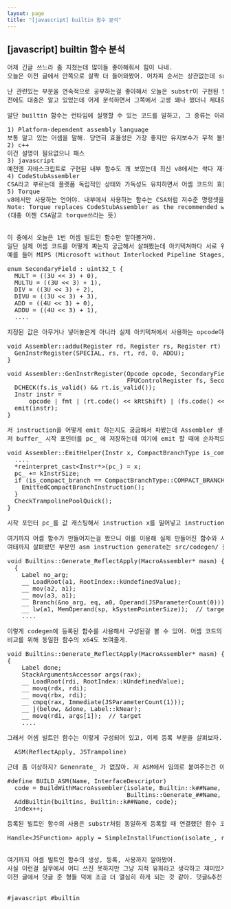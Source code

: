 ```yaml
---
layout: page
title: "[javascript] builtin 함수 분석"
---
```


## [javascript] builtin 함수 분석

<pre>
어제 긴글 쓰느라 좀 지쳤는데 많이들 좋아해줘서 힘이 나네.
오늘은 이전 글에서 안쪽으로 살짝 더 들어와봤어. 어차피 순서는 상관없는데 substr도 연관된거니 한번 보고오길 ㅊㅊ

난 관련있는 부분을 연속적으로 공부하는걸 좋아해서 오늘은 substr이 구현된 방식인 builtin 함수에 대해 볼거야.
전에도 대충은 알고 있었는데 어제 분석하면서 그쪽에서 고생 꽤나 했더니 제대로 알고 싶어지더라고.

알단 builtin 함수는 런타임에 실행할 수 있는 코드를 말하고, 그 종류는 아래 다섯개가 있어.

1) Platform-dependent assembly language 
보통 알고 있는 어셈을 말해. 당연히 효율성은 가장 좋지만 유지보수가 무척 불편하지. 언어 자체의 난이도도 있지만 cpu 아키텍쳐에 따른 분기가 유지보수에 어려움을 주기도 하고. v8코드에서 보면 src/codegen 하위 폴더로 cpu 아키텍쳐 별 폴더가 있는데 거기에 11개 있더라.
2) c++
이건 설명이 필요없으니 패스
3) javascript
예전엔 자바스크립트로 구현된 내부 함수도 꽤 보였는데 최신 v8에서는 싹다 재구현했나 보더라고. 아무래도 js로 구현되어 있으면 가독성이 월등히 좋긴 한데 성능은 제일 떨어져서 바꿨나봐.
4) CodeStubAssembler
CSA라고 부르는데 플랫폼 독립적인 상태와 가독성도 유지하면서 어셈 코드의 효율성을 가지고 있는 방식이야. 추상화된 저수준 primitive 명령셋인데 이건 며칠 파야되는 내용이라 나중에 볼거야.
5) Torque
v8에서만 사용하는 언어야. 내부에서 사용하는 함수는 CSA처럼 저수준 명령셋을 사용하기 때문에 CSA로 구현된 내용이 torque로 옮겨가고 있어. CSA 문서를 봐도 이렇게 나와있고.
Note: Torque replaces CodeStubAssembler as the recommended way to implement new builtins.
(대충 이젠 CSA말고 torque쓰라는 뜻)


이 중에서 오늘은 1번 어셈 빌트인 함수만 알아볼거야.
일단 실제 어셈 코드를 어떻게 짜는지 궁금해서 살펴봤는데 아키텍쳐마다 서로 워낙 다르다보니 opcode 저장이나 추상화 깊이, 방식조차 다른 것도 흥미롭더라고. 
예를 들어 MIPS (Microsoft without Interlocked Pipeline Stages, 흔히 RISC로 알고 있는) 아키텍쳐를 보면 constants-mips.h 헤더 파일에 해당 아키텍쳐의 기본 명령어 셋을 enum으로 다 넣어놨어. 이렇게.

enum SecondaryField : uint32_t {
  MULT = ((3U << 3) + 0),
  MULTU = ((3U << 3) + 1),
  DIV = ((3U << 3) + 2),
  DIVU = ((3U << 3) + 3),
  ADD = ((4U << 3) + 0),
  ADDU = ((4U << 3) + 1),
  ....

지정된 값은 아무거나 넣어놓은게 아니라 실제 아키텍쳐에서 사용하는 opcode야. 실제 사용 예를 보면 이렇게 되어있는데 GenInstrRegister함수에서 instruction 을 구성하고 emit 하는걸 볼 수 있어

void Assembler::addu(Register rd, Register rs, Register rt) {
  GenInstrRegister(SPECIAL, rs, rt, rd, 0, ADDU);
}

void Assembler::GenInstrRegister(Opcode opcode, SecondaryField fmt, Register rt,
                                 FPUControlRegister fs, SecondaryField func) {
  DCHECK(fs.is_valid() && rt.is_valid());
  Instr instr =
      opcode | fmt | (rt.code() << kRtShift) | (fs.code() << kFsShift) | func;
  emit(instr);
}

저 instruction을 어떻게 emit 하는지도 궁금해서 파봤는데 Assembler 생성자에서 byte* 를 받아서 buffer_ 변수에 넣어주는데 비어있으면 kDefaultBufferSize (4KB)만큼 memory alloc 해서 공간을 만들어 두게 돼.
저 buffer_ 시작 포인터를 pc_ 에 저장하는데 여기에 emit 할 때에 순차적으로 늘어나면서 저장하게 돼. 여기서 생성자까지는 공통으로 사용하는 assembler.cc에서 구현하는데 emit은 매 아키텍쳐마다 구현부가 따로 있어. 여기서는 MIPS 구현부를 볼게. (assembler-mips-inl.h)

void Assembler::EmitHelper(Instr x, CompactBranchType is_compact_branch) {
  ....
  *reinterpret_cast&lt;Instr*>(pc_) = x;
  pc_ += kInstrSize;
  if (is_compact_branch == CompactBranchType::COMPACT_BRANCH) {
    EmittedCompactBranchInstruction();
  }
  CheckTrampolinePoolQuick();
}

시작 포인터 pc_를 값 캐스팅해서 instruction x를 밀어넣고 instruction 사이즈만큼 포인터를 증가시킨걸 볼 수 있어. 이렇게 emit할 때마다 buffer_에 instruction이 차곡차곡 쌓이고 이게 결국 실행 코드가 될거야.

여기까지 어셈 함수가 만들어지는걸 봤으니 이를 이용해 실제 만들어진 함수와 사용을 어떻게 하는지도 봐야겠지?
여태까지 살펴봤던 부분인 asm instruction generate는 src/codegen/ 폴더 아래에 있고, 이제 살펴볼 곳은 빌트인 함수의 구현부인 src/builtsin 폴더야. 해당 폴더 아래에는 codegen과 마찬가지로 아키텍쳐 별 폴더로 분리되어 구현부가 따로 존재하는데 builtins-mips.cc에서 함수 하나를 보면,

void Builtins::Generate_ReflectApply(MacroAssembler* masm) {
  {
    Label no_arg;
    __ LoadRoot(a1, RootIndex::kUndefinedValue);
    __ mov(a2, a1);
    __ mov(a3, a1);
    __ Branch(&no_arg, eq, a0, Operand(JSParameterCount(0)));
    __ lw(a1, MemOperand(sp, kSystemPointerSize));  // target
    ....

이렇게 codegen에 등록된 함수를 사용해서 구성된걸 볼 수 있어. 어셈 코드의 가장 큰 단점인 가독성이 떨어지는걸 보완하기 위해 코드 단락마다 주석으로 이게 무슨 행동을 하는건지 써있는데 보통은 봐도 모르긴 마찬가지야. 왜냐하면 레지스터 종류도 다 알아야 하고, 그 특성도 이해하면서 해당 동작을 사용해야하는데 MIPS 어셈 써본 사람? ㅋㅋ 진짜 어쩌다가 한번씩 보는 언어인데 이게 아키텍쳐마다 다르다고 한다면 유지보수가 힘든건 누구라도 알겠지?
비교를 위해 동일한 함수의 x64도 보여줄게.

void Builtins::Generate_ReflectApply(MacroAssembler* masm) {
{
    Label done;
    StackArgumentsAccessor args(rax);
    __ LoadRoot(rdi, RootIndex::kUndefinedValue);
    __ movq(rdx, rdi);
    __ movq(rbx, rdi);
    __ cmpq(rax, Immediate(JSParameterCount(1)));
    __ j(below, &done, Label::kNear);
    __ movq(rdi, args[1]);  // target
    ....

그래서 어셈 빌트인 함수는 이렇게 구성되어 있고, 이제 등록 부분을 살펴보자. 이전에 substr이 등록되었던 그 파일 있지?builtins-definition.h 파일에서 모든 빌트인 함수가 등록되는데 여기에 아까 생성한 ReflectApply 함수가 이렇게 등록돼.

  ASM(ReflectApply, JSTrampoline)

근데 좀 이상하지? Genenrate_ 가 없잖아. 저 ASM에서 임의로 붙여주는건 아닐까? 맞아. 정답이야. ASM은 이런 define문으로 구성되어 있어서 Generate_##Name 구현체와 Name을 엮어줘. 그리고 k##Name 함수 코드도 연결시켜주고.

#define BUILD_ASM(Name, InterfaceDescriptor)                        \
  code = BuildWithMacroAssembler(isolate, Builtin::k##Name,         \
                                 Builtins::Generate_##Name, #Name); \
  AddBuiltin(builtins, Builtin::k##Name, code);                     \
  index++;

등록된 빌트인 함수의 사용은 substr처럼 동일하게 등록할 때 연결했던 함수 코드를 넣으면 안에서 함수 찾아다가 호출하는 방식이야.

Handle&lt;JSFunction> apply = SimpleInstallFunction(isolate_, reflect, "apply", Builtin::kReflectApply, 3, false);
 

여기까지 어셈 빌트인 함수의 생성, 등록, 사용까지 알아봤어.
사실 이런걸 실무에서 어디 쓰진 못하지만 그냥 지적 유희라고 생각하고 재미있게 읽어줘.
이전 글에서 덧글 준 형들 덕에 조금 더 열심히 하게 되는 것 같아. 덧글&추천 고마워.


#javascript #builtin
